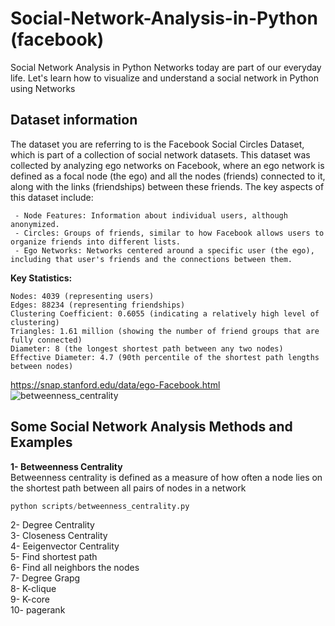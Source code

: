 # Social-Network-Analysis-in-Python (facebook)

Social Network Analysis in Python
Networks today are part of our everyday life. Let's learn how to visualize and understand a social network in Python using Networks <br>

## Dataset information
The dataset you are referring to is the Facebook Social Circles Dataset, which is part of a collection of social network datasets. This dataset was collected by analyzing ego networks on Facebook, where an ego network is defined as a focal node (the ego) and all the nodes (friends) connected to it, along with the links (friendships) between these friends. The key aspects of this dataset include:

     - Node Features: Information about individual users, although anonymized.
     - Circles: Groups of friends, similar to how Facebook allows users to organize friends into different lists.
     - Ego Networks: Networks centered around a specific user (the ego), including that user's friends and the connections between them.

**Key Statistics:**

    Nodes: 4039 (representing users)
    Edges: 88234 (representing friendships)
    Clustering Coefficient: 0.6055 (indicating a relatively high level of clustering)
    Triangles: 1.61 million (showing the number of friend groups that are fully connected)
    Diameter: 8 (the longest shortest path between any two nodes)
    Effective Diameter: 4.7 (90th percentile of the shortest path lengths between nodes)
    

https://snap.stanford.edu/data/ego-Facebook.html <br>
![betweenness_centrality](https://user-images.githubusercontent.com/25765644/141525940-b0f12e32-cff6-4d30-bd0f-45fba8d5091d.png)

## Some Social Network Analysis Methods and Examples

**1- Betweenness Centrality**<br>
Betweenness centrality is defined as a measure of how often a node lies on the shortest path between all pairs of nodes in a network

```python
python scripts/betweenness_centrality.py
```
2- Degree Centrality <br>
3- Closeness Centrality <br>
4- Eeigenvector Centrality <br>
5- Find shortest path <br>
6- Find all neighbors the nodes <br>
7- Degree Grapg <br>
8- K-clique <br>
9- K-core <br>
10- pagerank <br>

